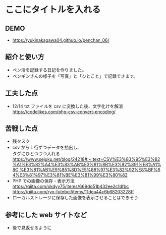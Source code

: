 # ここにタイトルを入れる

## DEMO

- https://yukinakagawa04.github.io/penchan_06/ 

## 紹介と使い方

- ペン活を記録する日記を作りました。
- ペンギンさんの様子を「写真」と「ひとこと」で記録できます。

## 工夫した点

- 12/14 txt ファイルを csv に変換した後、文字化けを解消 https://codelikes.com/php-csv-convert-encoding/

## 苦戦した点

- 残タスク
- csv から１行ずつデータを抽出し、<div>タグにひとつづつ入れる https://www.sejuku.net/blog/24218#:~:text=CSV%E3%83%95%E3%82%A1%E3%82%A4%E3%83%AB%E3%81%8B%E3%82%891%E8%A1%8C,%E3%81%AB%E9%85%8D%E5%88%97%E3%82%92%E8%BF%94%E3%81%97%E3%81%BE%E3%81%99%E3%80%82
- PHP での画像の保存・表示方法 https://qiita.com/okdyy75/items/669dd51b432ee2c1dfbc https://qiita.com/ryo-futebol/items/11dea44c6b68203228ff
- ローカルストレージに保存した画像を表示させることはできそう

## 参考にした web サイトなど

- 後で見返せるように
